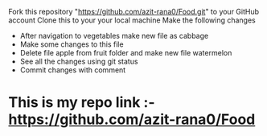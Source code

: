 Fork this repository "https://github.com/azit-rana0/Food.git" to your GitHub account 
Clone this to your your local machine
Make the following changes
- After navigation to vegetables make new file as cabbage
- Make some changes to this file
- Delete file apple from fruit folder and make new file watermelon
- See all the changes using git status
- Commit changes with comment

# This is my repo link :- https://github.com/azit-rana0/Food
